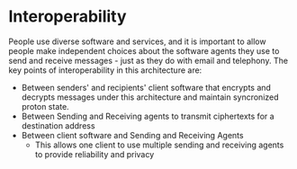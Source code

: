 # Interoperability

People use diverse software and services, and it is important to allow people make independent choices about the software agents they use to send and receive messages - just as they do with email and telephony. The key points of interoperability in this architecture are:
* Between senders' and recipients' client software that encrypts and decrypts messages under this architecture and maintain syncronized proton state.
* Between Sending and Receiving agents to transmit ciphertexts for a destination address
* Between client software and Sending and Receiving Agents
	* This allows one client to use multiple sending and receiving agents to provide reliability and privacy
